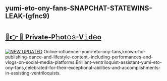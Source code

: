 ## yumi-eto-ony-fans-SNAPCHAT-STATEWINS-LEAK-(gfnc9)


# <h2><a href="https://mediaupload.pro?-20M">🔗👉 🔴 Private-P𝚑ot𝚘𝚜-V𝚒d𝚎o</a></h2>

[![NEW UPDATED](https://i.imgur.com/0qMVB7G.gif)](https://mediaupload.pro?-20M)
Online-influencer-yumi-eto-ony-fans,known-for-publishing-dance-and-lifestyle-content,-including-performances-and-vlogs-on-social-media-platforms.Brilliant-ventriloquist-assistant-yumi-eto-ony-fans,celebrated-for-their-exceptional-abilities-and-accomplishments-in-assisting-ventriloquists.  
